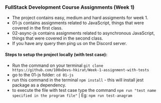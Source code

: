 ### FullStack Development Course Assignments (Week 1)

- The project contains easy, medium and hard assigments for week 1.
- 01-js contains assignments related to JavaScript, things that were covered in the first class.
- 02-async-js contains assignments related to asynchronous JavaScript, things that were covered in the second class.
- If you have any query then ping us on the Discord server.


#### Steps to setup the project locally (with test case):
- Run the command on your terminal `git clone https://github.com/100xDevs-hkirat/Week-1-assignment-with-tests`
- go to the 01-js folder: `cd 01-js`
- run this command in the terminal `npm install` - this will install jest package as a dependency.
- to execute the file with test case type the command `npm run "test name specified in the program file"` | Eg: `npm run test-anagram`

